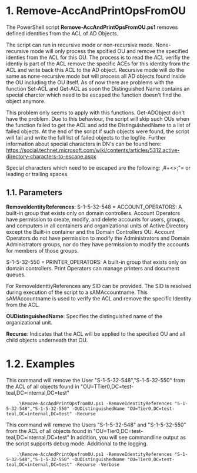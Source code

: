 # 1. Remove-AccAndPrintOpsFromOU
The PowerShell script **Remove-AccAndPrintOpsFromOU.ps1** removes defined identities from the ACL of AD Objects.
    
The script can run in recursive mode or non-recursive mode.
None-recursive mode will only process the spcified OU and remove the specified identies from the ACL for this OU.
The process is to read the ACL verifiy the identiy is part of the ACL remove the specific ACEs for this identity from the ACL and write back this ACL to the AD object.
Recursive mode will do the same as none-recursive mode but will process all AD objects found inside the OU including the OU itself.
As of now there are problems with the function Set-ACL and Get-ACL as soon the Distinguished Name contains an special charcter which need to be escaped the function doesn't find the object anymore.

This problem only seems to apply with this functions. Get-ADObject don't have the problem.
Due to this behaviour, the script will skip such OUs when the function failed to get the ACL and add the DistinguishedName to a list of failed objects.
At the end of the script if such objects were found, the script will fail and write the full list of failed objects to the logfile.
Further information about special characters in DN's can be found here:
https://social.technet.microsoft.com/wiki/contents/articles/5312.active-directory-characters-to-escape.aspx

Special characters which need to be escaped are the following: ,\#+<>;"= or leading or trailing spaces.

## 1.1. Parameters
**RemoveIdentityReferences**:
S-1-5-32-548 = ACCOUNT_OPERATORS: A built-in group that exists only on domain controllers. Account Operators have permission to create, modify, and delete accounts for users, groups, and computers in all containers and organizational units of Active Directory except the Built-in container and the Domain Controllers OU. Account Operators do not have permission to modify the Administrators and Domain Administrators groups, nor do they have permission to modify the accounts for members of those groups.

S-1-5-32-550 = PRINTER_OPERATORS: A built-in group that exists only on domain controllers. Print Operators can manage printers and document queues.
    
For RemoveIdenttiyReferences any SID can be provided. The SID is resolved during execution of the script to a sAMAccountname. This sAMAccountname is used to verify the ACL and remove the specific Identity from the ACL.

**OUDistinguishedName**:
Specifies the distinguished name of the organizational unit.

**Recurse**:
Indicates that the ACL will be applied to the specified OU and all child objects underneath that OU.

# 1.2. Examples

This command will remove the User "S-1-5-32-548","S-1-5-32-550" from the ACL of all objects found in "OU=TTier0,DC=test-teal,DC=internal,DC=test"

        .\Remove-AccAndPrintOpsfromOU.ps1 -RemoveIdentityReferences "S-1-5-32-548","S-1-5-32-550" -OUDistinguishedName "OU=Tier0,DC=test-teal,DC=internal,DC=test" -Recurse

This command will remove the Users "S-1-5-32-548" and "S-1-5-32-550" from the ACL of all objects found in "OU=Tier0,DC=test-teal,DC=internal,DC=test"
In addition, you will see commandline output as the script supports debug mode. Additional to the logging.

        .\Remove-AccAndPrintOpsfromOU.ps1 -RemoveIdentityReferences "S-1-5-32-548","S-1-5-32-550" -OUDistinguishedName "OU=Tier0,DC=test-teal,DC=internal,DC=test" -Recurse -Verbose
